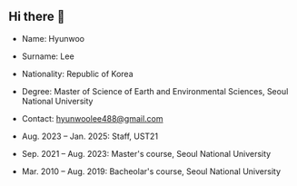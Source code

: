 ## Hi there 👋

<!--
**hyunwoolee052/hyunwoolee052** is a ✨ _special_ ✨ repository because its `README.md` (this file) appears on your GitHub profile.

Here are some ideas to get you started:

- 🔭 I’m currently working on ...
- 🌱 I’m currently learning ...
- 👯 I’m looking to collaborate on ...
- 🤔 I’m looking for help with ...
- 💬 Ask me about ...
- 📫 How to reach me: ...
- 😄 Pronouns: ...
- ⚡ Fun fact: ...
-->

- Name: Hyunwoo
- Surname: Lee
- Nationality: Republic of Korea
- Degree: Master of Science of Earth and Environmental Sciences, Seoul National University
- Contact: hyunwoolee488@gmail.com

- Aug. 2023 – Jan. 2025: Staff, UST21
- Sep. 2021 – Aug. 2023: Master's course, Seoul National University
- Mar. 2010 – Aug. 2019: Bacheolar's course, Seoul National University
